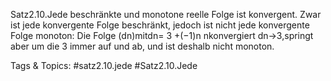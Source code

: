 Satz2.10.Jede beschränkte und monotone reelle Folge ist konvergent.
Zwar ist jede konvergente Folge beschränkt, jedoch ist nicht jede konvergente Folge monoton: Die Folge
(dn)mitdn= 3 +(−1)n
nkonvergiert dn→3,springt aber um die 3 immer auf und ab, und ist deshalb
nicht monoton.

   Tags & Topics:
   #satz2.10.jede
   #Satz2.10.Jede